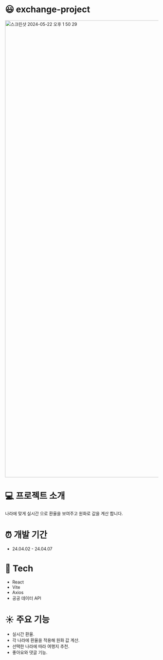 # :smiley: exchange-project


<img width="1500" alt="스크린샷 2024-05-22 오후 1 50 29" src="https://github.com/ckdgus222/Diary_react/assets/114120454/8b555120-83fb-41e9-9df1-b360326b7973">


# :computer: 프로젝트 소개

나라에 맞게 실시간 으로 환율을 보여주고 
원화로 값을 계산 합니다.

# :alarm_clock: 개발 기간
* 24.04.02 - 24.04.07

# :wrench: Tech

* React
* Vite
* Axios
* 공공 데이터 API


# :sunny: 주요 기능

* 실시간 환율.
* 각 나라에 환율을 적용해 원화 값 계산.
* 선택한 나라에 따라 여행지 추천.
* 좋아요와 댓글 기능.
